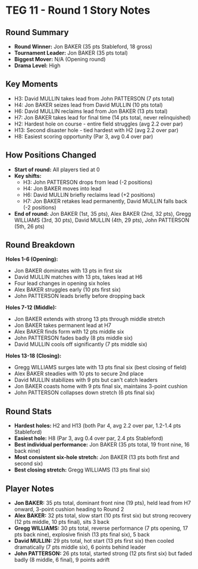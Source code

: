 # TEG 11 - Round 1 Story Notes

## Round Summary
- **Round Winner:** Jon BAKER (35 pts Stableford, 18 gross)
- **Tournament Leader:** Jon BAKER (35 pts total)
- **Biggest Mover:** N/A (Opening round)
- **Drama Level:** High

## Key Moments
- H3: David MULLIN takes lead from John PATTERSON (7 pts total)
- H4: Jon BAKER seizes lead from David MULLIN (10 pts total)
- H6: David MULLIN reclaims lead from Jon BAKER (13 pts total)
- H7: Jon BAKER takes lead for final time (14 pts total, never relinquished)
- H2: Hardest hole on course - entire field struggles (avg 2.2 over par)
- H13: Second disaster hole - tied hardest with H2 (avg 2.2 over par)
- H8: Easiest scoring opportunity (Par 3, avg 0.4 over par)

## How Positions Changed
- **Start of round:** All players tied at 0
- **Key shifts:** 
  - H3: John PATTERSON drops from lead (-2 positions)
  - H4: Jon BAKER moves into lead
  - H6: David MULLIN briefly reclaims lead (+2 positions)
  - H7: Jon BAKER retakes lead permanently, David MULLIN falls back (-2 positions)
- **End of round:** Jon BAKER (1st, 35 pts), Alex BAKER (2nd, 32 pts), Gregg WILLIAMS (3rd, 30 pts), David MULLIN (4th, 29 pts), John PATTERSON (5th, 26 pts)

## Round Breakdown
**Holes 1-6 (Opening):**
- Jon BAKER dominates with 13 pts in first six
- David MULLIN matches with 13 pts, takes lead at H6
- Four lead changes in opening six holes
- Alex BAKER struggles early (10 pts first six)
- John PATTERSON leads briefly before dropping back

**Holes 7-12 (Middle):**
- Jon BAKER extends with strong 13 pts through middle stretch
- Jon BAKER takes permanent lead at H7
- Alex BAKER finds form with 12 pts middle six
- John PATTERSON fades badly (8 pts middle six)
- David MULLIN cools off significantly (7 pts middle six)

**Holes 13-18 (Closing):**
- Gregg WILLIAMS surges late with 13 pts final six (best closing of field)
- Alex BAKER steadies with 10 pts to secure 2nd place
- David MULLIN stabilizes with 9 pts but can't catch leaders
- Jon BAKER coasts home with 9 pts final six, maintains 3-point cushion
- John PATTERSON collapses down stretch (6 pts final six)

## Round Stats
- **Hardest holes:** H2 and H13 (both Par 4, avg 2.2 over par, 1.2-1.4 pts Stableford)
- **Easiest hole:** H8 (Par 3, avg 0.4 over par, 2.4 pts Stableford)
- **Best individual performance:** Jon BAKER (35 pts total, 19 front nine, 16 back nine)
- **Most consistent six-hole stretch:** Jon BAKER (13 pts both first and second six)
- **Best closing stretch:** Gregg WILLIAMS (13 pts final six)

## Player Notes
- **Jon BAKER:** 35 pts total, dominant front nine (19 pts), held lead from H7 onward, 3-point cushion heading to Round 2
- **Alex BAKER:** 32 pts total, slow start (10 pts first six) but strong recovery (12 pts middle, 10 pts final), sits 3 back
- **Gregg WILLIAMS:** 30 pts total, reverse performance (7 pts opening, 17 pts back nine), explosive finish (13 pts final six), 5 back
- **David MULLIN:** 29 pts total, hot start (13 pts first six) then cooled dramatically (7 pts middle six), 6 points behind leader
- **John PATTERSON:** 26 pts total, started strong (12 pts first six) but faded badly (8 middle, 6 final), 9 points adrift



